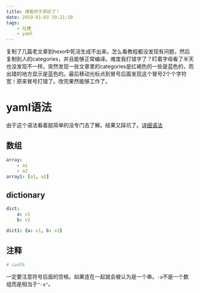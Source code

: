 ```yaml
---
title: 博客终于弄好了！
date: 2019-01-03 19:21:10
tags:
    - 吐槽
    - yaml
---
```

复制了几篇老文章到hexo中死活生成不出来。怎么看教程都没发现有问题，然后复制别人的categories，并且能够正常编译。难度我打错字了？盯着字母看了半天也没发现不一样。突然发现一些文章里的categories是红褐色的一些是蓝色的，而出错的地方显示是蓝色的。最后移动光标点到冒号后面发现这个冒号2个个字符宽！原来冒号打错了。改完果然能够工作了。
# yaml语法
由于这个语法看着挺简单的没专门去了解。结果又踩坑了。[详细语法](https://ansible-tran.readthedocs.io/en/latest/docs/YAMLSyntax.html)
## 数组
```yaml
array:
    - a1
    - a2
array1: [a1, a2]
```
## dictionary
```yaml
dict: 
    a: v1
    b: v2

dict1: {a: v1, b: v2}
```
## 注释
```yaml
# sadfk
```
一定要注意符号后面的空格。如果连在一起就会被认为是一个串。`-a`不是一个数组而是相当于`"-a"`。
